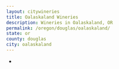 ```yaml
---
layout: citywineries
title: Oalaskaland Wineries
description: Wineries in Oalaskaland, OR
permalink: /oregon/douglas/oalaskaland/
state: or
county: douglas
city: oalaskaland
---
```

-
